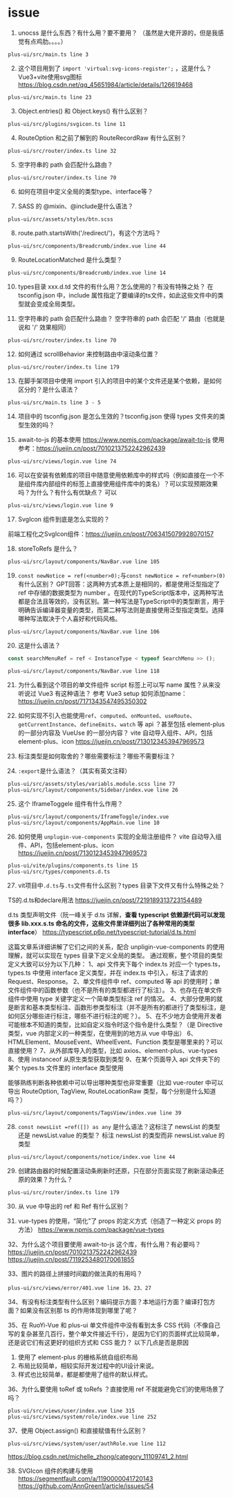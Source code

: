# issue
01. unocss 是什么东西？有什么用？要不要用？
（虽然是大佬开源的，但是我感觉有点鸡肋。。。。）

```
plus-ui/src/main.ts line 3
```

02. 这个项目用到了 `import 'virtual:svg-icons-register';` ，这是什么？
Vue3+vite使用svg图标
https://blog.csdn.net/qq_45651984/article/details/126619468

```
plus-ui/src/main.ts line 23
```

03. Object.entries() 和 Object.keys() 有什么区别？

```
plus-ui/src/plugins/svgicon.ts line 11
```

04. RouteOption 和之前了解到的 RouteRecordRaw 有什么区别？

```
plus-ui/src/router/index.ts line 32
```

05. 空字符串的 path 会匹配什么路由？

```
plus-ui/src/router/index.ts line 70
```

06. 如何在项目中定义全局的类型type、interface等？

07. SASS 的 @mixin、@include是什么语法？

```
plus-ui/src/assets/styles/btn.scss
```

08. route.path.startsWith('/redirect/')，有这个方法吗？

```
plus-ui/src/components/Breadcrumb/index.vue line 44
```

09. RouteLocationMatched 是什么类型？

```
plus-ui/src/components/Breadcrumb/index.vue line 14
```

10. types目录 xxx.d.td 文件的有什么用？怎么使用的？有没有特殊之处？
在 tsconfig.json 中，include 属性指定了要编译的ts文件，如此这些文件中的类型就会变成全局类型。

11. 空字符串的 path 会匹配什么路由？ 
空字符串的 path 会匹配 '/' 路由（也就是说和 '/' 效果相同）

```
plus-ui/src/router/index.ts line 70
```

12. 如何通过 scrollBehavior 来控制路由中滚动条位置？

```
plus-ui/src/router/index.ts line 179
```

13. 在脚手架项目中使用 import 引入的项目中的某个文件还是某个依赖，是如何区分的？是什么语法？

```
plus-ui/src/main.ts line 3 - 5
```

14. 项目中的 tsconfig.json 是怎么生效的？tsconfig.json 使得 types 文件夹的类型生效的吗？

15. await-to-js 的基本使用
https://www.npmjs.com/package/await-to-js
使用参考：https://juejin.cn/post/7010213752242962439

```
plus-ui/src/views/login.vue line 74
```

16. 可以在安装有依赖库的项目中随意使用依赖库中的样式吗（例如直接在一个不是组件库内部组件的标签上直接使用组件库中的类名）？可以实现预期效果吗？为什么？有什么有优缺点？
可以
```
plus-ui/src/views/login.vue line 9
```

17. SvgIcon 组件到底是怎么实现的？

前端工程化之SvgIcon组件：https://juejin.cn/post/7063415079928070157

18. storeToRefs 是什么？

```
plus-ui/src/layout/components/NavBar.vue line 105
```

19. `const newNotice = ref(<number>0);`与`const newNotice = ref<number>(0)`有什么区别？
GPT回答：这两种方式本质上是相同的，都是使用泛型指定了 ref 中存储的数据类型为 number 。在现代的TypeScript版本中，这两种写法都是合法且等效的，没有区别。第一种写法是TypeScript中的类型断言，用于明确告诉编译器变量的类型，而第二种写法则是直接使用泛型指定类型。选择哪种写法取决于个人喜好和代码风格。

```
plus-ui/src/layout/components/NavBar.vue line 106
```

20. 这是什么语法？

```js
const searchMenuRef = ref < InstanceType < typeof SearchMenu >> ();
```

```
plus-ui/src/layout/components/NavBar.vue line 118
```

21. 为什么看到这个项目的单文件组件 script 标签上可以写 name 属性？从来没听说过 Vue3 有这种语法？
参考  Vue3 setup 如何添加name：https://juejin.cn/post/7171343547495350302

22. 如何实现不引入也能使用`ref`、`computed`、`onMounted`、`useRoute`、`getCurrentInstance`、`defineEmits`、`watch` 等 api ？甚至包括 element-plus 的一部分内容及 VueUse 的一部分内容？
vite 自动导入组件、API，包括element-plus、icon
https://juejin.cn/post/7130123453947969573

23. 标注类型是如何取舍的？哪些需要标注？哪些不需要标注？

24. `:export`是什么语法？（其实有英文注释）
```
plus-ui/src/assets/styles/variabls.module.scss line 77
plus-ui/src/layout/components/Sidebar/index.vue line 26
```

25. 这个 IframeToggele 组件有什么作用？
```
plus-ui/src/layout/components/IframeToggle/index.vue
plus-ui/src/layout/components/AppMain.vue line 10
```

26. 如何使用 `unplugin-vue-components` 实现的全局注册组件？
vite 自动导入组件、API，包括element-plus、icon
https://juejin.cn/post/7130123453947969573
```
plus-ui/vite/plugins/components.ts line 15
plus-ui/src/types/components.d.ts
```

27. vit项目中`.d.ts`与`.ts`文件有什么区别？types 目录下文件又有什么特殊之处？

TS的.d.ts和declare用法
https://juejin.cn/post/7219189313723154489

d.ts 类型声明文件（阮一峰关于 d.ts 详解，**查看 typescript 依赖源代码可以发现很多 lib.xxx.s.ts 命名的文件，这些文件里详细列出了各种常用的类型 interface**）
https://typescript.p6p.net/typescript-tutorial/d.ts.html

这篇文章系详细讲解了它们之间的关系，配合 unpligin-vue-components 的使用理解，就可以实现在 types 目录下定义全局的类型。
通过观察，整个项目的类型定义大致可以分为以下几种：
1、api 文件夹下每个 index.ts 对应一个 types.ts，types.ts 中使用 interface 定义类型，并在 index.ts 中引入，标注了请求的 Request、Response。
2、单文件组件中 ref、computed 等 api 的使用时；单文件组件中的函数参数（也不是所有的类型都进行了标注）。
3、也存在在单文件组件中使用 type 关键字定义一个简单类型标注 ref 的情况。
4、大部分使用的就是断言和基本类型标注、函数形参类型标注（并不是所有的都进行了类型标注，是如何区分哪些进行标注，哪些不进行标注的呢？）。
5、在不少地方会使用开发者可能根本不知道的类型，比如自定义指令时这个指令是什么类型？（是 Directive 类型，vue 内部定义的一种类型，在使用到的地方从 vue 中导出）
6、HTMLElement、MouseEvent、WheelEvent、Function 类型是哪里来的？可以直接使用？
7、从外部库导入的类型，比如 axios、element-plus、vue-types
8、使用 instanceof 从原生类型获取到类型
9、在某个页面导入 api 文件夹下的某个 types.ts 文件里的 interface 类型使用



能够熟练判断各种依赖中可以导出哪种类型也非常重要（比如 vue-router 中可以导出 RouteOption, TagView, RouteLocationRaw 类型，每个分别是什么知道吗？）
```
plus-ui/src/layout/components/TagsView/index.vue line 39
```

28. `const newsList =ref([]) as any` 是什么语法？这标注了 newsList 的类型还是 newsList.value 的类型？
标注 newsList 的类型而非 newsList.value 的类型
```
plus-ui/src/layout/components/notice/index.vue line 44
```

29. 创建路由器的时候配置滚动条刷新时还原，只在部分页面实现了刷新滚动条还原的效果？为什么？
```
plus-ui/src/router/index.ts line 179
```

30. 从 vue 中导出的 ref 和 Ref 有什么区别？

31. vue-types 的使用，“简化”了 props 的定义方式（创造了一种定义 props 的方法）
https://www.npmjs.com/package/vue-types

32、为什么这个项目要使用 await-to-js 这个库，有什么用？有必要吗？
https://juejin.cn/post/7010213752242962439
https://juejin.cn/post/7119253480170061855

33、图片的路径上拼接时间戳的做法真的有用吗？
```
plus-ui/src/views/error/401.vue line 16、23、27
```

34、有没有标注类型有什么区别？编码提示方面？本地运行方面？编译打包方面？如果没有区别那 ts 的作用体现到哪里了呢？

35、在 RuoYi-Vue 和 plus-ui 单文件组件中没有看到太多 CSS 代码（不像自己写的复杂甚至几百行，整个单文件接近千行），是因为它们的页面样式比较简单，还是说它们有这更好的组织方式和 CSS 能力？
以下几点是否是原因
1. 使用了 element-plus 的栅格系统自组织布局
2. 布局比较简单，相较实际开发过程中的UI设计来说。
3. 样式也比较简单，都是都使用了组件的默认样式。

36、为什么要使用 toRef 或 toRefs ？直接使用 ref 不就能避免它们的使用场景了吗？
```
plus-ui/src/views/user/index.vue line 315
plus-ui/src/views/system/role/index.vue line 252
```

37、使用 Object.assign() 和直接赋值有什么区别？
```
plus-ui/src/views/system/user/authRole.vue line 112
```


https://blog.csdn.net/michelle_zhong/category_11109741_2.html

38. SVGIcon 组件的构建与使用
https://segmentfault.com/a/1190000041720143
https://github.com/AnnGreen1/article/issues/54